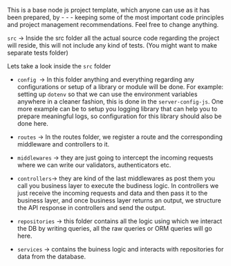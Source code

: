 This is a base node js project template, which anyone can use as it has been prepared, by - - - keeping some of the most important code principles and project management recommendations. Feel free to change anything.

`src` → Inside the src folder all the actual source code regarding the project will
reside, this will not include any kind of tests. (You might want to make separate
tests folder)

Lets take a look inside the `src` folder

- `config `→ In this folder anything and everything regarding any configurations or
setup of a library or module will be done. For example: setting up `dotenv` so that
we can use the environment variables anywhere in a cleaner fashion, this is done in
the `server-config-js`. One more example can be to setup you logging library that
can help you to prepare meaningful logs, so configuration for this library should
also be done here.
- `routes` → In the routes folder, we register a route and the corresponding
middleware and controllers to it.


- `middlewares` → they are just going to intercept the incoming requests where we
can write our validators, authenticators etc.

- `controllers`→ they are kind of the last middlewares as post them you call you
business layer to execute the budiness logic. In controllers we just receive the
incoming requests and data and then pass it to the business layer, and once business
layer returns an output, we structure the API response in controllers and send the
output.

- `repositories` → this folder contains all the logic using which we interact the
DB by writing queries, all the raw queries or ORM queries will go here.

- `services` → contains the buiness logic and interacts with repositories for data
from the database.
